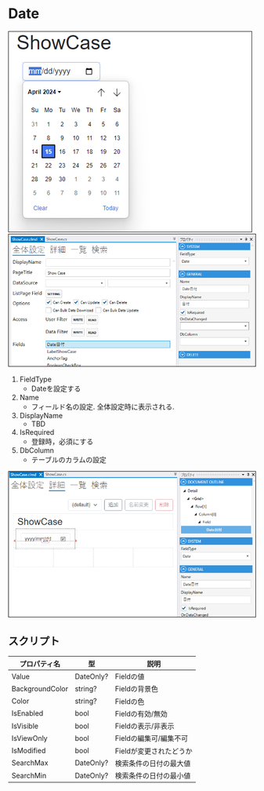 # Date

<img src="../../images/Date表示.png" alt="Date表示" title="Date表示" style="border: 1px solid;">

<img src="../../images/Date設定.png" alt="Date設定" title="Date設定" style="border: 1px solid;" >

1. FieldType
    - Dateを設定する
2. Name
    - フィールド名の設定. 全体設定時に表示される.
3. DisplayName
    - TBD
4. IsRequired
    - 登録時，必須にする
5. DbColumn
    - テーブルのカラムの設定

<img src="../../images/Date詳細.png" alt="Date詳細" title="Date詳細" style="border: 1px solid;">

## スクリプト
| プロパティ名          | 型         | 説明             |
|-----------------|-----------|----------------|
| Value           | DateOnly? | Fieldの値        |
| BackgroundColor | string?   | Fieldの背景色      | 
| Color           | string?   | Fieldの色        |
| IsEnabled       | bool      | Fieldの有効/無効    |
| IsVisible       | bool      | Fieldの表示/非表示   |
| IsViewOnly      | bool      | Fieldの編集可/編集不可 |
| IsModified      | bool      | Fieldが変更されたどうか |
| SearchMax       | DateOnly? | 検索条件の日付の最大値    |
| SearchMin       | DateOnly? | 検索条件の日付の最小値    |
